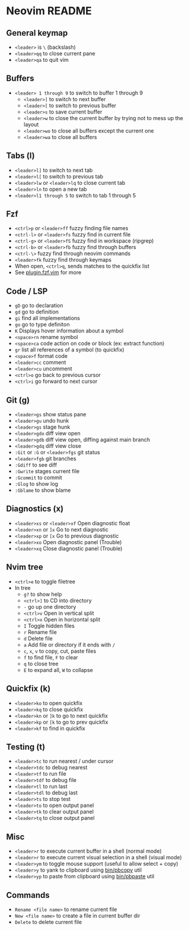# Neovim README

## General keymap
  * `<leader>` is `\` (backslash)
  * `<leader>qq` to close current pane
  * `<leader>qa` to quit vim

## Buffers
* `<leader> 1 through 9` to switch to buffer 1 through 9
  * `<leader>]` to switch to next buffer
  * `<leader>[` to switch to previous buffer
  * `<leader>s` to save current buffer
  * `<leader>w` to close the current buffer by trying not to mess up the layout
  * `<leader>wo` to close all buffers except the current one
  * `<leader>wa` to close all buffers

## Tabs (l)
  * `<leader>l]` to switch to next tab
  * `<leader>l[` to switch to previous tab
  * `<leader>lw` or `<leader>lq` to close current tab
  * `<leader>ln` to open a new tab
* `<leader>l1 through 5` to switch to tab 1 through 5

## Fzf
  * `<ctrl>p` or `<leader>ff` fuzzy finding file names
  * `<ctrl-l>` or `<leader>fs` fuzzy find in current file
  * `<ctrl-g>` or `<leader>fS` fuzzy find in workspace (ripgrep)
  * `<ctrl-b>` or `<leader>fb` fuzzy find through buffers
  * `<ctrl-\>` fuzzy find through neovim commands
  * `<leader>fk` fuzzy find through keymaps
  * When open, `<ctrl>q`, sends matches to the quickfix list
  * See [plugin.fzf.vim](./home-manager/modules/neovim/plugins/fzf.vim) for more

## Code / LSP
  * `gD` go to declaration
  * `gd` go to definition
  * `gi` find all implementations
  * `go` go to type definiton
  * `K` Displays hover information about a symbol
  * `<space>rn` rename symbol
  * `<space>ca` code action on code or block (ex: extract function)
  * `gr` list all references of a symbol (to quickfix)
  * `<space>f` format code
  * `<leader>cc` comment
  * `<leader>cu` uncomment
  * `<ctrl>o` go back to previous cursor
  * `<ctrl>i` go forward to next cursor

## Git (g)
  * `<leader>gs` show status pane
  * `<leader>gu` undo hunk
  * `<leader>gs` stage hunk
  * `<leader>gdo` diff view open
  * `<leader>gdb` diff view open, diffing against main branch
  * `<leader>gdq` diff view close
  * `:Git` or `:G` or `<leader>fgs` git status
  * `<leader>fgb` git branches
  * `:Gdiff` to see diff
  * `:Gwrite` stages current file
  * `:Gcommit` to commit
  * `:Glog` to show log
  * `:Gblame` to show blame

## Diagnostics (x)
  * `<leader>xs` or `<leader>xf` Open diagnostic float
  * `<leader>xn` or `]x` Go to next diagnostic
  * `<leader>xp` or `[x` Go to previous diagnostic
  * `<leader>xo` Open diagnostic panel (Trouble)
  * `<leader>xq` Close diagnostic panel (Trouble)


## Nvim tree
  * `<ctrl>e` to toggle filetree
  * In tree
    * `g?` to show help
    * `<ctrl>]` to CD into directory
    * `-` go up one directory
    * `<ctrl>v` Open in vertical split
    * `<ctrl>x` Open in horizontal split
    * `I` Toggle hidden files
    * `r` Rename file
    * `d` Delete file
    * `a` Add file or directory if it ends with `/`
    * `c`, `x`, `v` to copy, cut, paste files
    * `f` to find file, `F` to clear
    * `q` to close tree
    * `E` to expand all, `W` to collapse

## Quickfix (k)
* `<leader>ko` to open quickfix
* `<leader>kq` to close quickfix
* `<leader>kn` or `]k` to go to next quickfix
* `<leader>kp` or `[k` to go to prev quickfix
* `<leader>kf` to find in quickfix

## Testing (t)
  * `<leader>tc` to run nearest / under cursor
  * `<leader>tdc` to debug nearest
  * `<leader>tf` to run file
  * `<leader>tdf` to debug file
  * `<leader>tl` to run last
  * `<leader>tdl` to debug last
  * `<leader>ts` to stop test
  * `<leader>to` to open output panel
  * `<leader>tk` to clear output panel
  * `<leader>tq` to close output panel

## Misc
  * `<leader>r` to execute current buffer in a shell (normal mode)
  * `<leader>r` to execute current visual selection in a shell (visual mode)
  * `<leader>ym` to toggle mouse support (useful to allow select + copy)
  * `<leader>y` to yank to clipboard using [bin/pbcopy](bin/pbcopy) util
  * `<leader>yp` to paste from clipboard using [bin/pbpaste](bin/pbpaste) util

## Commands
  * `Rename <file name>` to rename current file
  * `New <file name>` to create a file in current buffer dir
  * `Delete` to delete current file

